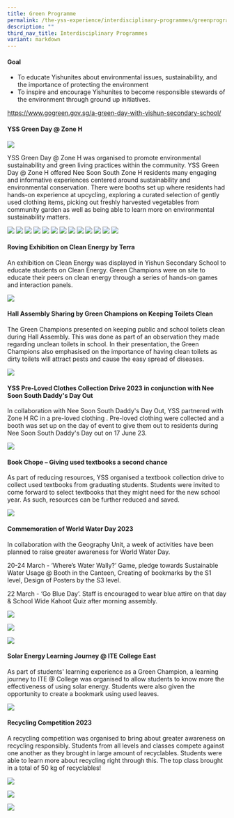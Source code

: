 ```yaml
---
title: Green Programme
permalink: /the-yss-experience/interdisciplinary-programmes/greenprogramme/
description: ""
third_nav_title: Interdisciplinary Programmes
variant: markdown
---
```

#### Goal

*   To educate Yishunites about environmental issues, sustainability, and the importance of protecting the environment 
*   To inspire and encourage Yishunites to become responsible stewards of the environment through ground up initiatives. 

https://www.gogreen.gov.sg/a-green-day-with-yishun-secondary-school/

#### YSS Green Day @ Zone H

![](/images/YSS%20Exp/Green_Programme/YSS_Green_Day_2024.jpg)

YSS Green Day @ Zone H was organised to promote environmental sustainability and green living practices within the community. YSS Green Day @ Zone H offered Nee Soon South Zone H residents many engaging and informative experiences centered around sustainability and environmental conservation. There were booths set up where residents had hands-on experience at upcycling, exploring a curated selection of gently used clothing items, picking out freshly harvested vegetables from community garden as well as being able to learn more on environmental sustainability matters.

![](/images/YSS%20Exp/Green_Programme/1.jpg)
![](/images/YSS%20Exp/Green_Programme/2.jpg)
![](/images/YSS%20Exp/Green_Programme/3.jpg)
![](/images/YSS%20Exp/Green_Programme/4.jpg)
![](/images/YSS%20Exp/Green_Programme/5.jpg)
![](/images/YSS%20Exp/Green_Programme/6.jpg)
![](/images/YSS%20Exp/Green_Programme/7.jpg)
![](/images/YSS%20Exp/Green_Programme/8.jpg)
![](/images/YSS%20Exp/Green_Programme/9.jpg)
![](/images/YSS%20Exp/Green_Programme/10.jpg)
![](/images/YSS%20Exp/Green_Programme/11.jpg)
![](/images/YSS%20Exp/Green_Programme/12.png)
![](/images/YSS%20Exp/Green_Programme/13.jpg)

#### Roving Exhibition on Clean Energy by Terra 

An exhibition on Clean Energy was displayed in Yishun Secondary School to educate students on Clean Energy. Green Champions were on site to educate their peers on clean energy through a series of hands-on games and interaction panels.

![](/images/YSS%20Exp/Green_Programme/greenp-1.png)

#### Hall Assembly Sharing by Green Champions on Keeping Toilets Clean

The Green Champions presented on keeping public and school toilets clean during Hall Assembly. This was done as part of an observation they made regarding unclean toilets in school. In their presentation, the Green Champions also emphasised on the importance of having clean toilets as dirty toilets will attract pests and cause the easy spread of diseases.

![](/images/YSS%20Exp/Green_Programme/greenp-2.png)

#### YSS Pre-Loved Clothes Collection Drive 2023 in conjunction with Nee Soon South Daddy's Day Out

In collaboration with Nee Soon South Daddy's Day Out, YSS partnered with Zone H RC in a pre-loved clothing . Pre-loved clothing were collected and a booth was set up on the day of event to give them out to residents during Nee Soon South Daddy's Day out on 17 June 23.

![](/images/YSS%20Exp/Green_Programme/greenp-3.png)

#### Book Chope – Giving used textbooks a second chance

As part of reducing resources, YSS organised a textbook collection drive to collect used textbooks from graduating students. Students were invited to come forward to select textbooks that they might need for the new school year. As such, resources can be further reduced and saved.

![](/images/YSS%20Exp/Green_Programme/greenp-4.png)

#### Commemoration of World Water Day 2023 

In collaboration with the Geography Unit, a week of activities have been planned to raise greater awareness for World Water Day. 

20-24 March - ‘Where’s Water Wally?’ Game, pledge towards Sustainable Water Usage @ Booth in the Canteen, Creating of bookmarks by the S1 level, Design of Posters by the S3 level.

22 March - ‘Go Blue Day’. Staff is encouraged to wear blue attire on that day & School Wide Kahoot Quiz after morning assembly.

![](/images/YSS%20Exp/Green_Programme/greenp-5.png)

![](/images/YSS%20Exp/Green_Programme/greenp-6.png)

![](/images/YSS%20Exp/Green_Programme/greenp-7.png)

#### Solar Energy Learning Journey @ ITE College East

As part of students' learning experience as a Green Champion, a learning journey to ITE @ College was organised to allow students to know more the effectiveness of using solar energy. Students were also given the opportunity to create a bookmark using used leaves.

![](/images/YSS%20Exp/Green_Programme/greenp-8.png)

#### Recycling Competition 2023

A recycling competition was organised to bring about greater awareness on recycling responsibly. Students from all levels and classes compete against one another as they brought in large amount of recyclables. Students were able to learn more about recycling right through this. The top class brought in a total of 50 kg of recyclables!

![](/images/YSS%20Exp/Green_Programme/greenp-9.png)

![](/images/YSS%20Exp/Green_Programme/greenp-10.png)

![](/images/YSS%20Exp/Green_Programme/greenp-11.png)
